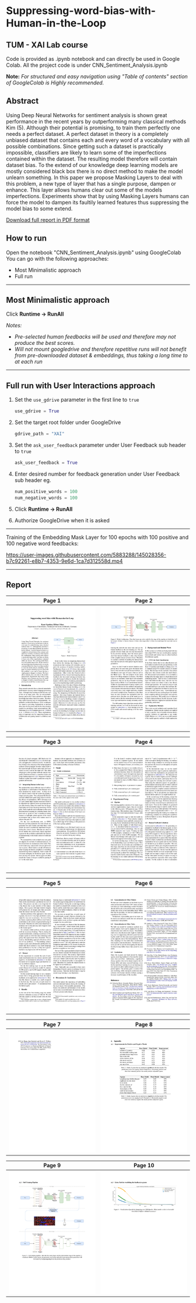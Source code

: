 # Suppressing-word-bias-with-Human-in-the-Loop

## TUM - XAI Lab course

Code is provided as .ipynb notebook and can directly be used in Google Colab.
All the project code is under CNN_Sentiment_Analysis.ipynb

**Note:** _For structured and easy navigation using "Table of contents" section of GoogleColab is Highly recommended._

## Abstract

Using Deep Neural Networks for sentiment analysis is shown great performance in the recent years by outperforming many classical methods Kim (5). Although their potential is promising, to train them perfectly one needs a perfect dataset. A perfect dataset in theory is a completely unbiased dataset that contains each and every word of a vocabulary with all possible combinations. Since getting such a dataset is practically impossible, classifiers are likely to learn some of the imperfections contained within the dataset. The resulting model therefore will contain dataset bias. To the extend of our knowledge deep learning models are mostly considered black box there is no direct method to make the model unlearn something. In this paper we propose Masking Layers to deal with this problem, a new type of layer that has a single purpose, dampen or enhance. This layer allows humans clear out some of the models imperfections. Experiments show that by using Masking Layers humans can force the model to dampen its faultily learned features thus suppressing the model bias to some extend.

[Download full report in PDF format][pdf]

## How to run

Open the notebook "CNN_Sentiment_Analysis.ipynb" using GoogleColab
You can go with the following approaches:

- Most Minimalistic approach
- Full run

---

## Most Minimalistic approach

Click **Runtime -> RunAll**

_Notes:_

- _Pre-selected human feedbacks will be used and therefore may not produce the best scores._
- _Will not mount googledrive and therefore repetitive runs will not benefit from pre-downloaded dataset & embeddings, thus taking a long time to at each run_

---

## Full run with User Interactions approach

1. Set the `use_gdrive` parameter in the first line to `true`

   ```python
   use_gdrive = True
   ```

2. Set the target root folder under GoogleDrive

   ```python
   gdrive_path = "XAI"
   ```

3. Set the `ask_user_feedback` parameter under User Feedback sub header to `true`

   ```python
   ask_user_feedback = True
   ```

4. Enter desired number for feedback generation under User Feedback sub header eg.

   ```python
   num_positive_words = 100
   num_negative_words = 100
   ```

5. Click **Runtime -> RunAll**
6. Authorize GoogleDrive when it is asked

---

Training of the Embedding Mask Layer for 100 epochs with 100 positive and 100 negative word feedbacks:

<https://user-images.githubusercontent.com/5883288/145028356-b7c92261-e8b7-4353-9e6d-1ca7d312558d.mp4>

---

## Report

|                                          Page 1                                          |                                         Page 2                                         |
| :--------------------------------------------------------------------------------------: | :------------------------------------------------------------------------------------: |
| ![Page 1  ](Report/github_resources/Suppressing-word-bias-with-Human-in-the-Loop-01.png) | ![Page 2](Report/github_resources/Suppressing-word-bias-with-Human-in-the-Loop-02.png) |

|                                          Page 3                                          |                                         Page 4                                         |
| :--------------------------------------------------------------------------------------: | :------------------------------------------------------------------------------------: |
| ![Page 1  ](Report/github_resources/Suppressing-word-bias-with-Human-in-the-Loop-03.png) | ![Page 2](Report/github_resources/Suppressing-word-bias-with-Human-in-the-Loop-04.png) |

|                                          Page 5                                          |                                         Page 6                                         |
| :--------------------------------------------------------------------------------------: | :------------------------------------------------------------------------------------: |
| ![Page 1  ](Report/github_resources/Suppressing-word-bias-with-Human-in-the-Loop-05.png) | ![Page 2](Report/github_resources/Suppressing-word-bias-with-Human-in-the-Loop-06.png) |

|                                          Page 7                                          |                                         Page 8                                         |
| :--------------------------------------------------------------------------------------: | :------------------------------------------------------------------------------------: |
| ![Page 1  ](Report/github_resources/Suppressing-word-bias-with-Human-in-the-Loop-07.png) | ![Page 2](Report/github_resources/Suppressing-word-bias-with-Human-in-the-Loop-08.png) |

|                                          Page 9                                          |                                        Page 10                                         |
| :--------------------------------------------------------------------------------------: | :------------------------------------------------------------------------------------: |
| ![Page 1  ](Report/github_resources/Suppressing-word-bias-with-Human-in-the-Loop-09.png) | ![Page 2](Report/github_resources/Suppressing-word-bias-with-Human-in-the-Loop-10.png) |

[//]: # "These are reference links used in the body of this note and get stripped out when the markdown processor does its job. There is no need to format nicely because it shouldn't be seen. Thanks SO - http://stackoverflow.com/questions/4823468/store-comments-in-markdown-syntax"
[pdf]: https://github.com/kaanoguzhan/Suppressing-word-bias-with-Human-in-the-Loop/raw/main/Report/Suppressing%20word%20bias%20with%20Human-in-the-Loop.pdf
